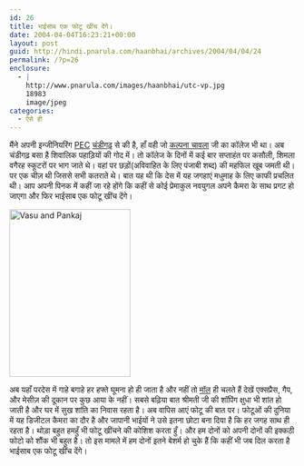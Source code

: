 ```yaml
---
id: 26
title: भाईसाब एक फोटू खींच देंगे।
date: 2004-04-04T16:23:21+00:00
layout: post
guid: http://hindi.pnarula.com/haanbhai/archives/2004/04/04/24
permalink: /?p=26
enclosure:
  - |
    http://www.pnarula.com/images/haanbhai/utc-vp.jpg
    18983
    image/jpeg
categories:
  - ऐसे ही
---
```

मैंने अपनी इन्जीनियरिंग <a href="http://www.pec.ac.in" target="_blank">PEC</a> <a href="http://chandigarh.nic.in/" target="_blank">चंडीगढ़</a> से की है, हाँ वही जो <a href="http://www.jsc.nasa.gov/Bios/htmlbios/chawla.html" target="_blank">कल्पना चावला</a> जी का कॉलेज भी था। अब चंडीगढ़ बसा है शिवालिक पहाड़ियों की गोद में। तो कॉलेज के दिनों में कई बार सप्ताहंत पर कसौली, शिमला वगैरह स्कूटरों पर भाग जाते थे। वहां पर छड़ों(अविवाहित के लिए पंजाबी शब्द) की महफिल खूब जमती थी। पर एक चीज़ थी जिससे सभी कतराते थे। बात यह थी कि देस में यह जगहाएं मधुमाह के लिए काफी प्रचलित थी। आप अपनी पिनक में कहीं जा रहे होंगे कि कहीं से कोई प्रेमाकुल नवयुगल अपने कैमरा के साथ प्रगट हो जाएगा और फिर भाईसाब एक फोटू खींच देंगे।
  
<img class="floatright" alt="Vasu and Pankaj" src="http://www.pnarula.com/images/haanbhai/utc-vp.jpg" width="213" height="295" border="0" />
  
अब यहाँ परदेस में गाहे बगाहे हर हफ्ते घूमना हो ही जाता है और नहीं तो <a href="http://www.westfield.com/us/centres/california/utc/" target="_blank">मॉल</a> ही चलते हैं देखें एक्सप्रैस, गैप, और मेसीज़ की दूकान पर कुछ आया के नहीं। सबसे बढ़िया बात श्रीमती जी की शॉपिंग क्षुधा भी शांत हो जाती है और घर में सुख शांति का निवास रहता है। अब वापिस आएं फोटू की बात पर। फोटूओं की दुनिया में यह डिजीटल कैमरा का दौर है और जापानी भाईयों ने उसे इतना छोटा बना दिया है कि हर जगह साथ ही रहता है। थोड़ा बहुत हमहुँ भी फोटू खींचने की कोशिश करता हुँ। और हम दोनों को अपनी दोनों की इक्कठी फोटो को शौंक भी बहुत है। तो इस मामले में हम दोनों इतने बेशर्म हो चुके हैं कि कहीं भी जब दिल करता है   भाईसाब एक फोटू खींच देंगे।
